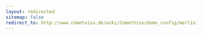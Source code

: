 ```yaml
---
layout: redirected
sitemap: false
redirect_to: http://www.cometvisu.de/wiki/CometVisu/demo_config/merlin123/de
---
```


